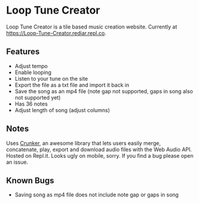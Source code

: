 # Loop Tune Creator
Loop Tune Creator is a tile based music creation website. Currently at https://Loop-Tune-Creator.rediar.repl.co.

## Features
- Adjust tempo
- Enable looping
- Listen to your tune on the site
- Export the file as a txt file and import it back in
- Save the song as an mp4 file (note gap not supported, gaps in song also not supported yet)
- Has 36 notes
- Adjust length of song (adjust columns)

## Notes
Uses [Crunker](https://github.com/jackedgson/crunker), an awesome library that lets users easily merge, concatenate, play, export and download audio files with the Web Audio API.
Hosted on Repl.it. 
Looks ugly on mobile, sorry.
If you find a bug please open an issue.

## Known Bugs
- Saving song as mp4 file does not include note gap or gaps in song